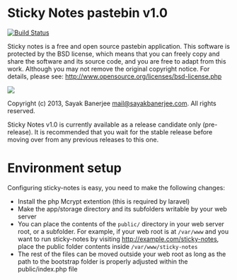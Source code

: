 Sticky Notes pastebin v1.0
===========================

[![Build Status](https://travis-ci.org/sayakb/sticky-notes.png?branch=dev-1.0)](https://travis-ci.org/sayakb/sticky-notes)

Sticky notes is a free and open source pastebin application.
This software is protected by the BSD license, which means that you can freely
copy and share the software and its source code, and you are free to adapt from
this work. Although you may not remove the original copyright notice.
For details, please see: http://www.opensource.org/licenses/bsd-license.php

[![](http://www.pledgie.com/campaigns/20549.png?skin_name=chrome)](http://goo.gl/oWyEG)

Copyright (c) 2013, Sayak Banerjee <mail@sayakbanerjee.com>.
All rights reserved.

Sticky Notes v1.0 is currently available as a release candidate only (pre-release).
It is recommended that you wait for the stable release before moving over from
any previous releases to this one.


Environment setup
==================

Configuring sticky-notes is easy, you need to make the following changes:
 * Install the php Mcrypt extention (this is required by laravel)
 * Make the app/storage directory and its subfolders writable by your web server
 * You can place the contents of the `public/` directory in your web server root,
   or a subfolder. For example, if your web root is at `/var/www` and you want to
   run sticky-notes by visiting http://example.com/sticky-notes, place the public
   folder contents inside `/var/www/sticky-notes`
 * The rest of the files can be moved outside your web root as long as the path
   to the bootstrap folder is properly adjusted within the public/index.php file
